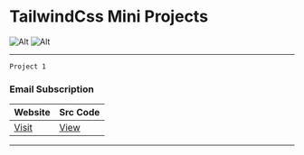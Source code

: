 # TailwindCss Mini Projects

![Alt](https://img.shields.io/badge/-HTML-orange)
![Alt](https://img.shields.io/badge/-TailwindCss-blue)

<hr>

`Project 1`

### Email Subscription

| Website                                         | Src Code                                       |
| ----------------------------------------------- | ---------------------------------------------- |
| [Visit](https://emailsubscription.netlify.app/) | [View](https://emailsubscription.netlify.app/) |

<hr>
